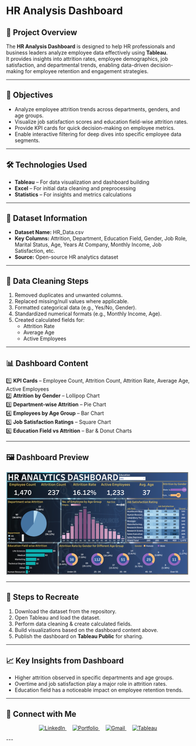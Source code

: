 # HR Analysis Dashboard

## 📌 Project Overview

The **HR Analysis Dashboard** is designed to help HR professionals and business leaders analyze employee data effectively using **Tableau**.  
It provides insights into attrition rates, employee demographics, job satisfaction, and departmental trends, enabling data-driven decision-making for employee retention and engagement strategies.

---

## 🎯 Objectives

- Analyze employee attrition trends across departments, genders, and age groups.  
- Visualize job satisfaction scores and education field-wise attrition rates.  
- Provide KPI cards for quick decision-making on employee metrics.  
- Enable interactive filtering for deep dives into specific employee data segments.  

---

## 🛠️ Technologies Used

- **Tableau** – For data visualization and dashboard building  
- **Excel** – For initial data cleaning and preprocessing  
- **Statistics** – For insights and metrics calculations  

---

## 📂 Dataset Information

- **Dataset Name:** HR_Data.csv  
- **Key Columns:** Attrition, Department, Education Field, Gender, Job Role, Marital Status, Age, Years At Company, Monthly Income, Job Satisfaction, etc.  
- **Source:** Open-source HR analytics dataset  

---

## 🧹 Data Cleaning Steps

1. Removed duplicates and unwanted columns.  
2. Replaced missing/null values where applicable.  
3. Formatted categorical data (e.g., Yes/No, Gender).  
4. Standardized numerical formats (e.g., Monthly Income, Age).  
5. Created calculated fields for:  
   - Attrition Rate  
   - Average Age  
   - Active Employees  

---

## 📊 Dashboard Content

1️⃣ **KPI Cards** – Employee Count, Attrition Count, Attrition Rate, Average Age, Active Employees  
2️⃣ **Attrition by Gender** – Lollipop Chart  
3️⃣ **Department-wise Attrition** – Pie Chart  
4️⃣ **Employees by Age Group** – Bar Chart  
5️⃣ **Job Satisfaction Ratings** – Square Chart  
6️⃣ **Education Field vs Attrition** – Bar & Donut Charts  

---

## 🖼️ Dashboard Preview

![HR Dashboard](https://github.com/rohitjaiswalrj32/HR-Analysis-Dashboard/blob/main/Dashboard.png)

---

## 🚀 Steps to Recreate

1. Download the dataset from the repository.  
2. Open Tableau and load the dataset.  
3. Perform data cleaning & create calculated fields.  
4. Build visualizations based on the dashboard content above.  
5. Publish the dashboard on **Tableau Public** for sharing.  

---

## 📈 Key Insights from Dashboard

- Higher attrition observed in specific departments and age groups.  
- Overtime and job satisfaction play a major role in attrition rates.  
- Education field has a noticeable impact on employee retention trends.  

---

## 🔗 Connect with Me  

<p align="center">
  <a href="https://www.linkedin.com/in/rohitjaiswalrj32/">
    <img src="https://img.icons8.com/fluency/48/linkedin.png" alt="LinkedIn"/>
  </a>
  &nbsp;&nbsp;&nbsp;
  <a href="https://rohitjaiswalrj32.github.io/Portfolio/">
    <img src="https://img.icons8.com/fluency/48/domain.png" alt="Portfolio"/>
  </a>
  &nbsp;&nbsp;&nbsp;
  <a href="mailto:rohitjaiswalrj32@gmail.com">
    <img src="https://img.icons8.com/fluency/48/gmail-new.png" alt="Gmail"/>
  </a>
  &nbsp;&nbsp;&nbsp;
  <a href="https://public.tableau.com/app/profile/rohit.jaiswal8824/">
    <img src="https://img.icons8.com/color/48/tableau-software.png" alt="Tableau"/>
  </a>
</p>
---
